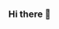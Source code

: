 ### Hi there 👋

<!--
**cskipworth/cskipworth** is a ✨ _special_ ✨ repository because its `README.md` (this file) appears on your GitHub profile.

Here are some ideas to get you started:

- 🔭 I’m currently working on some practice contest code!
- 🌱 I’m currently learning C++ and web design through HTML/CSS.
- 🤔 I’m looking for opportunities to contribute to open-source code for beginners.
- 📫 How to reach me: https://www.linkedin.com/in/clarissa-skipworth/
